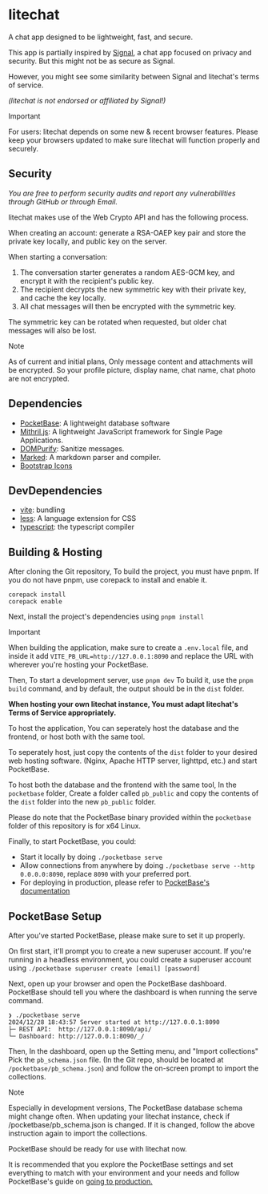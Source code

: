 # litechat

A chat app designed to be lightweight, fast, and secure.

This app is partially inspired by [Signal](https://signal.org/), a chat app focused on
privacy and security. But this might not be as secure as Signal.

However, you might see some similarity between Signal and litechat's terms of service.

_(litechat is not endorsed or affiliated by Signal!)_

> [!IMPORTANT]
> For users: litechat depends on some new & recent browser features.
> Please keep your browsers updated to make sure litechat will function
> properly and securely.

## Security

*You are free to perform security audits and report any vulnerabilities through GitHub or through Email.*

litechat makes use of the Web Crypto API and has the following process.

When creating an account: generate a RSA-OAEP key pair and store the private key locally,
and public key on the server.

When starting a conversation:

1. The conversation starter generates a random AES-GCM key, and encrypt it with the recipient's public key.
2. The recipient decrypts the new symmetric key with their private key, and cache the key locally.
3. All chat messages will then be encrypted with the symmetric key.

The symmetric key can be rotated when requested, but older chat messages will also be lost.

> [!NOTE]
> As of current and initial plans, Only message content and attachments will be encrypted.
> So your profile picture, display name, chat name, chat photo are not encrypted.

## Dependencies

-   [PocketBase](https://pocketbase.io/): A lightweight database software
-   [Mithril.js](https://mithril.js.org/): A lightweight JavaScript framework for Single Page Applications.
-   [DOMPurify](https://github.com/cure53/DOMPurify): Sanitize messages.
-   [Marked](https://github.com/markedjs/marked): A markdown parser and compiler.
-   [Bootstrap Icons](https://icons.getbootstrap.com/)

## DevDependencies

-   [vite](https://vite.dev/): bundling
-   [less](https://lesscss.org/): A language extension for CSS
-   [typescript](https://www.typescriptlang.org/): the typescript compiler

## Building & Hosting

After cloning the Git repository,
To build the project, you must have pnpm.
If you do not have pnpm, use corepack to install and enable it.

```
corepack install
corepack enable
```

Next, install the project's dependencies using `pnpm install`

> [!IMPORTANT]
> When building the application, make sure to create a `.env.local` file,
> and inside it add `VITE_PB_URL=http://127.0.0.1:8090` and replace the URL
> with wherever you're hosting your PocketBase.

Then, To start a development server, use `pnpm dev`
To build it, use the `pnpm build` command, and by default, the output should be in the `dist` folder.

**When hosting your own litechat instance, You must adapt litechat's Terms of Service appropriately.**

To host the application, You can seperately host the database and the frontend, or host both with the same tool.

To seperately host, just copy the contents of the `dist` folder to your desired web hosting software.
(Nginx, Apache HTTP server, lighttpd, etc.) and start PocketBase.

To host both the database and the frontend with the same tool, In the `pocketbase` folder,
Create a folder called `pb_public` and copy the contents of the `dist` folder into the new `pb_public` folder.

Please do note that the PocketBase binary provided within the `pocketbase` folder of this repository 
is for x64 Linux.

Finally, to start PocketBase, you could:

-   Start it locally by doing `./pocketbase serve`
-   Allow connections from anywhere by doing `./pocketbase serve --http 0.0.0.0:8090`, replace `8090` with your preferred port.
-   For deploying in production, please refer to [PocketBase's documentation](https://pocketbase.io/docs/going-to-production/)

## PocketBase Setup

After you've started PocketBase, please make sure to set it up properly.

On first start, it'll prompt you to create a new superuser account.
If you're running in a headless environment, you could create a superuser
account using `./pocketbase superuser create [email] [password]`

Next, open up your browser and open the PocketBase dashboard.
PocketBase should tell you where the dashboard is when running
the serve command.

```
❯ ./pocketbase serve
2024/12/28 18:43:57 Server started at http://127.0.0.1:8090
├─ REST API:  http://127.0.0.1:8090/api/
└─ Dashboard: http://127.0.0.1:8090/_/
```

Then, In the dashboard, open up the Setting menu, and "Import collections"
Pick the `pb_schema.json` file. (In the Git repo, should be located at `/pocketbase/pb_schema.json`)
and follow the on-screen prompt to import the collections.

> [!NOTE]
> Especially in development versions, The PocketBase database schema might change often.
> When updating your litechat instance, check if /pocketbase/pb_schema.json is changed.
> If it is changed, follow the above instruction again to import the collections.

PocketBase should be ready for use with litechat now.

It is recommended that you explore the PocketBase settings and set everything to match with your
environment and your needs and follow PocketBase's guide on
[going to production.](https://pocketbase.io/docs/going-to-production/)
